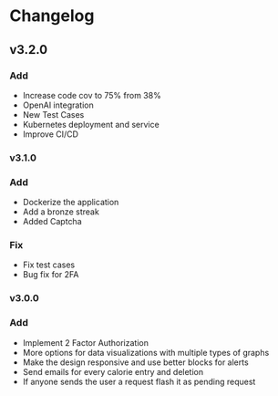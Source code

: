 # Changelog

## v3.2.0

### Add

- Increase code cov to 75% from 38%
- OpenAI integration
- New Test Cases
- Kubernetes deployment and service
- Improve CI/CD

### v3.1.0

### Add
- Dockerize the application
- Add a bronze streak
- Added Captcha
### Fix
- Fix test cases
- Bug fix for 2FA

### v3.0.0

### Add
- Implement 2 Factor Authorization
- More options for data visualizations with multiple types of graphs
- Make the design responsive and use better blocks for alerts
- Send emails for every calorie entry and deletion
- If anyone sends the user a request flash it as pending request